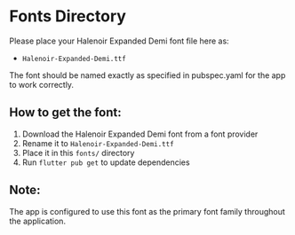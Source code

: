 # Fonts Directory

Please place your Halenoir Expanded Demi font file here as:
- `Halenoir-Expanded-Demi.ttf`

The font should be named exactly as specified in pubspec.yaml for the app to work correctly.

## How to get the font:

1. Download the Halenoir Expanded Demi font from a font provider
2. Rename it to `Halenoir-Expanded-Demi.ttf`
3. Place it in this `fonts/` directory
4. Run `flutter pub get` to update dependencies

## Note:
The app is configured to use this font as the primary font family throughout the application.
